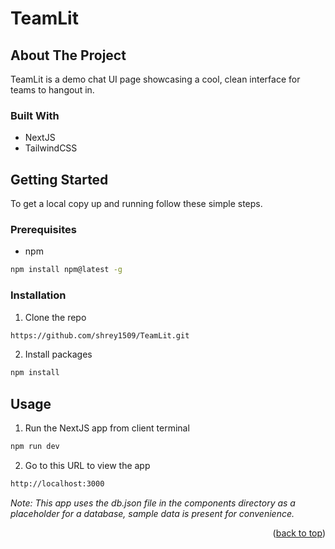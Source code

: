 <a name="readme-top"></a>

  
  

# TeamLit

  

<!-- ABOUT THE PROJECT -->

## About The Project

TeamLit is a demo chat UI page showcasing a cool, clean interface for teams to hangout in.
  
### Built With

- NextJS
- TailwindCSS
  
  

<!-- GETTING STARTED -->

## Getting Started

To get a local copy up and running follow these simple steps.

### Prerequisites

* npm

```sh
npm install npm@latest -g
```

### Installation


1. Clone the repo

```sh
https://github.com/shrey1509/TeamLit.git
```

2. Install packages

```sh
npm install
```


<!-- USAGE EXAMPLES -->

## Usage



1. Run the NextJS app from client terminal

```sh
npm run dev
```
   
2. Go to this URL to view the app

```sh
http://localhost:3000
```




_Note: This app uses the db.json file in the components directory as a placeholder for a database, sample data is present for convenience._




<p align="right">(<a href="#readme-top">back to top</a>)</p>

